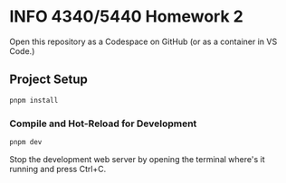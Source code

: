 # INFO 4340/5440 Homework 2

Open this repository as a Codespace on GitHub (or as a container in VS Code.)

## Project Setup

```sh
pnpm install
```

### Compile and Hot-Reload for Development

```sh
pnpm dev
```

Stop the development web server by opening the terminal where's it running and press Ctrl+C.

